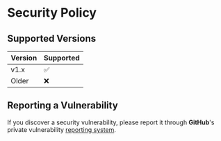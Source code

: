 <!-- Code generated by kickr; DO NOT EDIT. -->

# Security Policy

## Supported Versions

| Version | Supported |
| ------- | --------- |
| v1.x    | ✅         |
| Older   | ❌         |

## Reporting a Vulnerability

If you discover a security vulnerability, please report it through **GitHub**'s private vulnerability [reporting system](https://github.com/kilianpaquier/semantic-release-backmerge/security/advisories/new).
